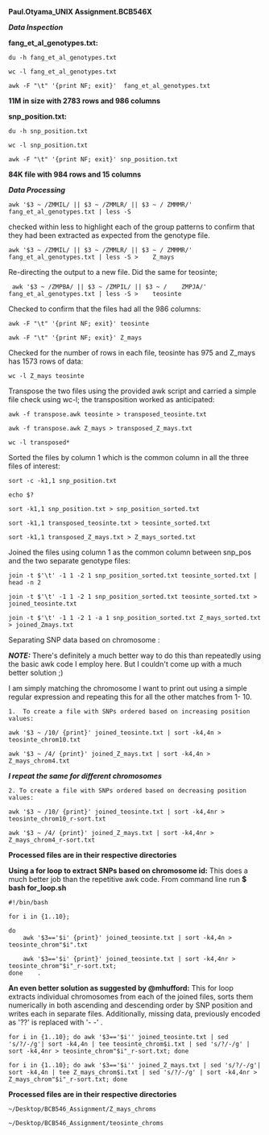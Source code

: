 **Paul.Otyama_UNIX Assignment.BCB546X**

**_Data Inspection_**

**fang_et_al_genotypes.txt:**

	du -h fang_et_al_genotypes.txt

	wc -l fang_et_al_genotypes.txt

	awk -F "\t" '{print NF; exit}' 	fang_et_al_genotypes.txt

**11M in size with 2783 rows and 986 columns**

**snp_position.txt:**
	
	du -h snp_position.txt

	wc -l snp_position.txt 

	awk -F "\t" '{print NF; exit}' snp_position.txt

**84K file with 984 rows and 15 columns**

**_Data Processing_**

	awk '$3 ~ /ZMMIL/ || $3 ~ /ZMMLR/ || $3 ~ /	ZMMMR/' fang_et_al_genotypes.txt | less -S 

checked within less to highlight each of the group patterns to confirm that they had been extracted as expected from the genotype file.

	awk '$3 ~ /ZMMIL/ || $3 ~ /ZMMLR/ || $3 ~ /	ZMMMR/' fang_et_al_genotypes.txt | less -S > 	Z_mays

Re-directing the output to a new file. Did the same for teosinte;

	 awk '$3 ~ /ZMPBA/ || $3 ~ /ZMPIL/ || $3 ~ /	ZMPJA/' fang_et_al_genotypes.txt | less -S > 	teosinte

Checked to confirm that the files had all the 986 columns:

	awk -F "\t" '{print NF; exit}' teosinte

	awk -F "\t" '{print NF; exit}' Z_mays

Checked for the number of rows in each file, teosinte has 975 and Z_mays has 1573 rows of data:

	wc -l Z_mays teosinte
	
Transpose the two files using the provided awk script and carried a simple file check using wc-l; the transposition worked as anticipated:

	awk -f transpose.awk teosinte > transposed_teosinte.txt

	awk -f transpose.awk Z_mays > transposed_Z_mays.txt
	
	wc -l transposed* 
	
Sorted the files by column 1 which is the common column in all the three files of interest:

	sort -c -k1,1 snp_position.txt

	echo $?

	sort -k1,1 snp_position.txt > snp_position_sorted.txt

	sort -k1,1 transposed_teosinte.txt > teosinte_sorted.txt

	sort -k1,1 transposed_Z_mays.txt > Z_mays_sorted.txt
	
	
Joined the files using column 1 as the common column between snp_pos and the two separate genotype files:

	join -t $'\t' -1 1 -2 1 snp_position_sorted.txt teosinte_sorted.txt | head -n 2
	
	join -t $'\t' -1 1 -2 1 snp_position_sorted.txt teosinte_sorted.txt > joined_teosinte.txt
	
	join -t $'\t' -1 1 -2 1 -a 1 snp_position_sorted.txt Z_mays_sorted.txt > joined_Zmays.txt


Separating SNP data based on chromosome 
:

**_NOTE:_** There's definitely a much better way to do this than repeatedly using the basic awk code I employ here. But I couldn't come up with a much better solution ;)


I am simply matching the chromosome I want to print out using a simple regular expression and repeating this for all the other matches from 1- 10.
		
	1.	To create a file with SNPs ordered based on increasing position values:
	
	awk '$3 ~ /10/ {print}' joined_teosinte.txt | sort -k4,4n > teosinte_chrom10.txt
	
	awk '$3 ~ /4/ {print}' joined_Z_mays.txt | sort -k4,4n > Z_mays_chrom4.txt

**_I repeat the same for different chromosomes_**


	2. To create a file with SNPs ordered based on decreasing position values:

	awk '$3 ~ /10/ {print}' joined_teosinte.txt | sort -k4,4nr > teosinte_chrom10_r-sort.txt

	awk '$3 ~ /4/ {print}' joined_Z_mays.txt | sort -k4,4nr > Z_mays_chrom4_r-sort.txt



**Processed files are in their respective directories**

**Using a for loop to extract SNPs based on chromosome id:** This does a much better job than the repetitive awk code. From command line run **$ bash for_loop.sh**

	#!/bin/bash

	for i in {1..10}; 

	do
		awk '$3=='$i' {print}' joined_teosinte.txt | sort -k4,4n > teosinte_chrom"$i".txt
	
		awk '$3=='$i' {print}' joined_teosinte.txt | sort -k4,4nr > teosinte_chrom"$i"_r-sort.txt;
	done	.
	
**An even better solution as suggested by @mhufford:** This for loop extracts individual chromosomes from each of the joined files, sorts them numerically in both ascending and descending order by SNP position and writes each in separate files.
Additionally, missing data, previously encoded as '??' is replaced with '- -' .

	for i in {1..10}; do awk '$3=='$i'' joined_teosinte.txt | sed 's/?/-/g'| sort -k4,4n | tee teosinte_chrom$i.txt | sed 's/?/-/g' | sort -k4,4nr > teosinte_chrom"$i"_r-sort.txt; done﻿⁠⁠⁠⁠

	for i in {1..10}; do awk '$3=='$i'' joined_Z_mays.txt | sed 's/?/-/g'| sort -k4,4n | tee Z_mays_chrom$i.txt | sed 's/?/-/g' | sort -k4,4nr > Z_mays_chrom"$i"_r-sort.txt; done﻿⁠⁠⁠⁠
	
**Processed files are in their respective directories**

	~/Desktop/BCB546_Assignment/Z_mays_chroms

	~/Desktop/BCB546_Assignment/teosinte_chroms
	

